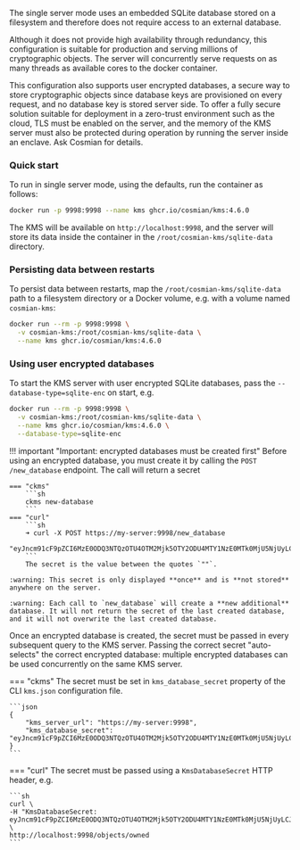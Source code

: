 The single server mode uses an embedded SQLite database stored on a filesystem and therefore does not require access to an external database.

Although it does not provide high availability through redundancy, this configuration is suitable for production and serving millions of cryptographic objects.  The server will concurrently serve requests on as many threads as available cores to the docker container.

This configuration also supports user encrypted databases, a secure way to store cryptographic objects since database keys are provisioned on every request, and no database key is stored server side. To offer a fully secure solution suitable for deployment in a zero-trust environment such as the cloud, TLS must be enabled on the server, and the memory of the KMS server must also be protected during operation by running the server inside an enclave. Ask Cosmian for details.

### Quick start

To run in single server mode, using the defaults, run the container as follows:

```sh
docker run -p 9998:9998 --name kms ghcr.io/cosmian/kms:4.6.0
```

The KMS will be available on `http://localhost:9998`, and the server will store its data inside the container in the `/root/cosmian-kms/sqlite-data` directory.

### Persisting data between restarts

To persist data between restarts, map the `/root/cosmian-kms/sqlite-data` path to a filesystem directory or a Docker volume, e.g. with a volume named `cosmian-kms`:

```sh
docker run --rm -p 9998:9998 \
  -v cosmian-kms:/root/cosmian-kms/sqlite-data \
  --name kms ghcr.io/cosmian/kms:4.6.0
```

### Using user encrypted databases

To start the KMS server with user encrypted SQLite databases, pass the `--database-type=sqlite-enc` on start, e.g.

```sh
docker run --rm -p 9998:9998 \
  -v cosmian-kms:/root/cosmian-kms/sqlite-data \
  --name kms ghcr.io/cosmian/kms:4.6.0 \
  --database-type=sqlite-enc
```

!!! important "Important: encrypted databases must be created first"
    Before using an encrypted database, you must create it by calling the `POST /new_database` endpoint. The call will return a secret

    === "ckms"
        ```sh
        ckms new-database
        ```
    === "curl"
        ```sh
        ➜ curl -X POST https://my-server:9998/new_database
        "eyJncm91cF9pZCI6MzE0ODQ3NTQzOTU4OTM2Mjk5OTY2ODU4MTY1NzE0MTk0MjU5NjUyLCJrZXkiOiIzZDAyNzg3YjUyZGY5OTYzNGNkOTVmM2QxODEyNDk4YTRiZWU1Nzc1NmM5NDI0NjdhZDI5ZTYxZjFmMmM0OWViIn0="%
        ```
        The secret is the value between the quotes `""`.

    :warning: This secret is only displayed **once** and is **not stored** anywhere on the server.

    :warning: Each call to `new_database` will create a **new additional** database. It will not return the secret of the last created database, and it will not overwrite the last created database.

Once an encrypted database is created, the secret must be passed in every subsequent query to the KMS server.
Passing the correct secret "auto-selects" the correct encrypted database: multiple encrypted databases can be used concurrently on the same KMS server.

=== "ckms"
    The secret must be set in `kms_database_secret` property of the CLI `kms.json` configuration file.

    ```json
    {
        "kms_server_url": "https://my-server:9998",
        "kms_database_secret": "eyJncm91cF9pZCI6MzE0ODQ3NTQzOTU4OTM2Mjk5OTY2ODU4MTY1NzE0MTk0MjU5NjUyLCJrZXkiOiIzZDAyNzg3YjUyZGY5OTYzNGNkOTVmM2QxODEyNDk4YTRiZWU1Nzc1NmM5NDI0NjdhZDI5ZTYxZjFmMmM0OWViIn0="
    }
    ```

=== "curl"
    The secret must be passed using a `KmsDatabaseSecret` HTTP header, e.g.

    ```sh
    curl \
    -H "KmsDatabaseSecret: eyJncm91cF9pZCI6MzE0ODQ3NTQzOTU4OTM2Mjk5OTY2ODU4MTY1NzE0MTk0MjU5NjUyLCJrZXkiOiIzZDAyNzg3YjUyZGY5OTYzNGNkOTVmM2QxODEyNDk4YTRiZWU1Nzc1NmM5NDI0NjdhZDI5ZTYxZjFmMmM0OWViIn0=" \
    http://localhost:9998/objects/owned
    ```
